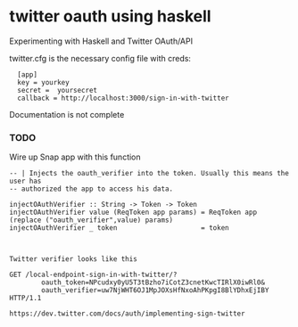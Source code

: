 # twitter oauth using haskell

Experimenting with Haskell and Twitter OAuth/API


twitter.cfg is the necessary config file with creds:

      [app]
      key = yourkey
      secret =  yoursecret
      callback = http://localhost:3000/sign-in-with-twitter

Documentation is not complete


### TODO

Wire up Snap app with this function 


```
-- | Injects the oauth_verifier into the token. Usually this means the user has 
-- authorized the app to access his data.

injectOAuthVerifier :: String -> Token -> Token
injectOAuthVerifier value (ReqToken app params) = ReqToken app (replace ("oauth_verifier",value) params)
injectOAuthVerifier _ token                     = token



Twitter verifier looks like this

GET /local-endpoint-sign-in-with-twitter/?
        oauth_token=NPcudxy0yU5T3tBzho7iCotZ3cnetKwcTIRlX0iwRl0&
        oauth_verifier=uw7NjWHT6OJ1MpJOXsHfNxoAhPKpgI8BlYDhxEjIBY HTTP/1.1

https://dev.twitter.com/docs/auth/implementing-sign-twitter


```
